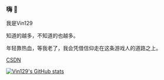 ### 嗨 👋
我是Vin129

知道的越多，不知道的也越多。

年轻靠热血，等我老了，我会凭借信仰走在这条游戏人的道路之上。

[CSDN](https://blog.csdn.net/qq_28820675)

[![Vin129's GitHub stats](https://github-readme-stats.vercel.app/apiVin129anuraghazra&hide=stars)](https://github.com/anuraghazra/github-readme-stats)

<!--
**Vin129/Vin129** is a ✨ _special_ ✨ repository because its `README.md` (this file) appears on your GitHub profile.

Here are some ideas to get you started:

- 🔭 I’m currently working on ...
- 🌱 I’m currently learning ...
- 👯 I’m looking to collaborate on ...
- 🤔 I’m looking for help with ...
- 💬 Ask me about ...
- 📫 How to reach me: ...
- 😄 Pronouns: ...
- ⚡ Fun fact: ...
-->
